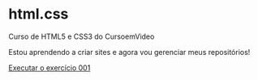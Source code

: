# html.css
 Curso de HTML5 e CSS3 do CursoemVideo

 Estou aprendendo a criar sites e agora vou gerenciar meus repositórios!

 <a href="https://misaeldutra.github.io/html.css/exercicios/ex001/index.html"> Executar o exercício 001</a>
